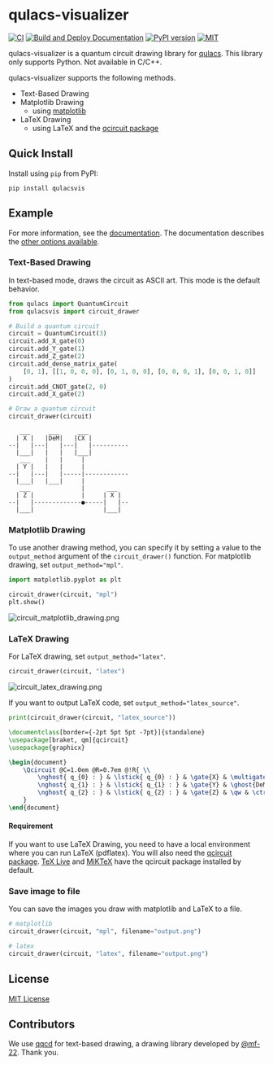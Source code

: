 # qulacs-visualizer

[![CI](https://github.com/Qulacs-Osaka/qulacs-visualizer/actions/workflows/ci.yml/badge.svg)](https://github.com/Qulacs-Osaka/qulacs-visualizer/actions/workflows/ci.yml) [![Build and Deploy Documentation](https://github.com/Qulacs-Osaka/qulacs-visualizer/actions/workflows/doc.yml/badge.svg)](https://github.com/Qulacs-Osaka/qulacs-visualizer/actions/workflows/doc.yml) [![PyPI version](https://badge.fury.io/py/qulacsvis.svg)](https://badge.fury.io/py/qulacsvis) [![MIT](https://img.shields.io/badge/license-MIT-blue.svg?style=flat)](LICENSE)

qulacs-visualizer is a quantum circuit drawing library for [qulacs](https://github.com/qulacs/qulacs). This library only supports Python. Not available in C/C++.

qulacs-visualizer supports the following methods.

- Text-Based Drawing
- Matplotlib Drawing
  - using [matplotlib](https://github.com/matplotlib/matplotlib)
- LaTeX Drawing
  - using LaTeX and the [qcircuit package](https://github.com/CQuIC/qcircuit)


## Quick Install

Install using `pip` from PyPI:

```
pip install qulacsvis
```

## Example


For more information, see the [documentation](https://qulacs-osaka.github.io/qulacs-visualizer/index.html).
The documentation describes the [other options available](https://qulacs-osaka.github.io/qulacs-visualizer/options.html).

### Text-Based Drawing

In text-based mode, draws the circuit as ASCII art. This mode is the default behavior.

```py
from qulacs import QuantumCircuit
from qulacsvis import circuit_drawer

# Build a quantum circuit
circuit = QuantumCircuit(3)
circuit.add_X_gate(0)
circuit.add_Y_gate(1)
circuit.add_Z_gate(2)
circuit.add_dense_matrix_gate(
    [0, 1], [[1, 0, 0, 0], [0, 1, 0, 0], [0, 0, 0, 1], [0, 0, 1, 0]]
)
circuit.add_CNOT_gate(2, 0)
circuit.add_X_gate(2)

# Draw a quantum circuit
circuit_drawer(circuit)
```
```
   ___     ___     ___
  | X |   |DeM|   |CX |
--|   |---|   |---|   |----------
  |___|   |   |   |___|
   ___    |   |     |
  | Y |   |   |     |
--|   |---|   |-----|------------
  |___|   |___|     |
   ___              |      ___
  | Z |             |     | X |
--|   |-------------●-----|   |--
  |___|                   |___|
```

### Matplotlib Drawing

To use another drawing method, you can specify it by setting a value to the `output_method` argument of the `circuit_drawer()` function. For matplotlib drawing, set `output_method="mpl"`.

```py
import matplotlib.pyplot as plt

circuit_drawer(circuit, "mpl")
plt.show()
```

![circuit_matplotlib_drawing.png](doc/source/_static/circuit_matplotlib_drawing.png)

### LaTeX Drawing

For LaTeX drawing, set `output_method="latex"`.

```py
circuit_drawer(circuit, "latex")
```

![circuit_latex_drawing.png](doc/source/_static/circuit_latex_drawing.png)

If you want to output LaTeX code, set `output_method="latex_source"`.

```py
print(circuit_drawer(circuit, "latex_source"))
```

```latex
\documentclass[border={-2pt 5pt 5pt -7pt}]{standalone}
\usepackage[braket, qm]{qcircuit}
\usepackage{graphicx}

\begin{document}
    \Qcircuit @C=1.0em @R=0.7em @!R{ \\
        \nghost{ q_{0} : } & \lstick{ q_{0} : } & \gate{X} & \multigate{1}{DeM} & \targ & \qw & \qw\\
        \nghost{ q_{1} : } & \lstick{ q_{1} : } & \gate{Y} & \ghost{DeM} & \qw & \qw & \qw\\
        \nghost{ q_{2} : } & \lstick{ q_{2} : } & \gate{Z} & \qw & \ctrl{-2} & \gate{X} & \qw\\
    }
\end{document}
```

#### Requirement

If you want to use LaTeX Drawing, you need to have a local environment where you can run LaTeX (pdflatex).
You will also need the [qcircuit package](https://github.com/CQuIC/qcircuit).
[TeX Live](https://www.tug.org/texlive/) and [MiKTeX](https://miktex.org/) have the qcircuit package installed by default.

### Save image to file

You can save the images you draw with matplotlib and LaTeX to a file.

```py
# matplotlib
circuit_drawer(circuit, "mpl", filename="output.png")

# latex
circuit_drawer(circuit, "latex", filename="output.png")
```

## License

[MIT License](LICENSE)

## Contributors

We use [qqcd](https://github.com/mf-22/qqcd) for text-based drawing, a drawing library developed by [@mf-22](https://github.com/mf-22). Thank you.
